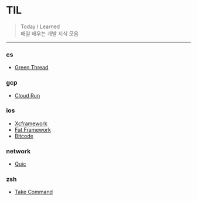 # TIL
> Today I Learned  
매일 배우는 개발 지식 모음  
---
### cs

- [Green Thread](cs/green-thread.md)

### gcp

- [Cloud Run](gcp/cloud-run.md)

### ios

- [Xcframework](ios/xcframework.md)
- [Fat Framework](ios/fat-framework.md)
- [Bitcode](ios/bitcode.md)

### network

- [Quic](network/quic.md)

### zsh

- [Take Command](zsh/take-command.md)

